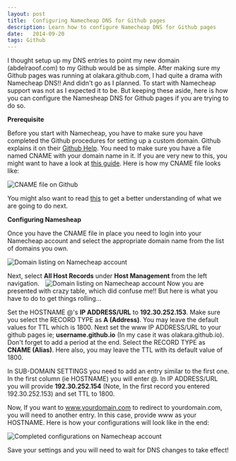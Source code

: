 ```yaml
---
layout: post
title:  Configuring Namecheap DNS for Github pages
description: Learn how to configure Namecheap DNS for Github pages
date:   2014-09-20
tags: Github
---
```


I thought setup up my DNS entries to point my new domain (abdelraoof.com) to my Github would be as simple.  After making sure my Github pages was running at olakara.github.com, I had quite a drama with Namecheap DNS!!
And didn't go as I planned. To start with Namecheap support was not as I expected it to be. But keeping these aside, here is how you can configure the Namesheap DNS for Github pages if you are trying to do so.

**Prerequisite**

Before you start with Namecheap, you have to make sure you have completed the Github procedures for setting up a custom domain. Github explains it on their [Github Help](https://help.github.com/articles/setting-up-a-custom-domain-with-github-pages).
You need to make sure you have a file named CNAME with your domain name in it. If you are very new to this, you might want to have a look at [this guide](https://help.github.com/articles/adding-a-cname-file-to-your-repository). Here is how my CNAME file looks like:

 <img class="img-responsive image-center thumbnail" src="{{site.url}}/img/github/github-cname.png" alt="CNAME file on Github" />

You might also want to read [this](https://help.github.com/articles/tips-for-configuring-an-a-record-with-your-dns-provider) to get a better understanding of what we are going to do next.

**Configuring Namesheap**

Once you have the CNAME file in place you need to login into your Namecheap account and select the appropriate domain name from the list of domains you own.

<img class="img-responsive image-center thumbnail" src="{{site.url}}/img/github/github-domains.png" alt="Domain listing on Namecheap account" />

Next, select **All Host Records** under **Host Management** from the left navigation.
<img class="img-responsive pull-right thumbnail " style="margin-left:10px" src="{{site.url}}/img/github/github-menu.png" alt="Domain listing on Namecheap account" />
Now you are presented with crazy table, which did confuse me!! But here is what you have to do to get things rolling...

Set the HOSTNAME @'s **IP ADDRESS/URL** to **192.30.252.153**. Make sure you select the RECORD TYPE  as **A (Address)**. You may leave the default values for TTL which is 1800.
Next set the www IP ADDRESS/URL to your github pages ie; **username.github.io** (In my case it was olakara.github.io). Don't forget to add a period at the end. Select the RECORD TYPE as **CNAME (Alias)**. Here also, you may leave the TTL with its default value of 1800.

In SUB-DOMAIN SETTINGS you need to add an entry similar to the first one. In the first column (ie HOSTNAME) you will enter @. In IP ADDRESS/URL you will provide **192.30.252.154** (Note, In the first record you entered 192.30.252.153) and set TTL to 1800.

Now, If you want to www.yourdomain.com to redirect to yourdomain.com, you will need to another entry. In this case, provide www as your HOSTNAME.
Here is how your configurations will look like in the end:

<img class="img-responsive image-center thumbnail" src="{{site.url}}/img/github/namecheap-configurations.png" alt="Completed configurations on Namecheap account" />

Save your settings and you will need to wait for DNS changes to take effect!
